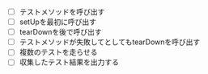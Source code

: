 - [ ] テストメソッドを呼び出す
- [ ] setUpを最初に呼び出す
- [ ] tearDownを後で呼び出す
- [ ] テストメソッドが失敗してとしてもtearDownを呼び出す
- [ ] 複数のテストを走らせる
- [ ] 収集したテスト結果を出力する
